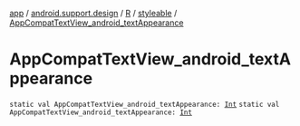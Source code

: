 [app](../../../index.md) / [android.support.design](../../index.md) / [R](../index.md) / [styleable](index.md) / [AppCompatTextView_android_textAppearance](./-app-compat-text-view_android_text-appearance.md)

# AppCompatTextView_android_textAppearance

`static val AppCompatTextView_android_textAppearance: `[`Int`](https://kotlinlang.org/api/latest/jvm/stdlib/kotlin/-int/index.html)
`static val AppCompatTextView_android_textAppearance: `[`Int`](https://kotlinlang.org/api/latest/jvm/stdlib/kotlin/-int/index.html)